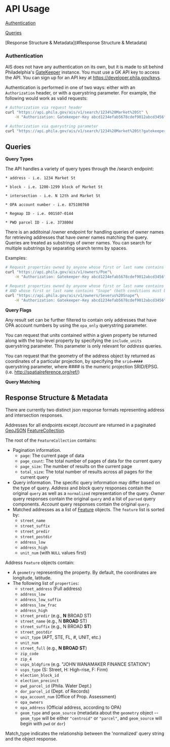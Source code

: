 # API Usage

[Authentication](#Authentication)

[Queries](#Queries)

[Response Structure & Metadata](#Response Structure & Metadata)

### <a name="Authentication"></a>Authentication

AIS does not have any authentication on its own, but it is made to sit behind
Philadelphia's [GateKeeper](developer.phila.gov) instance. You must use a GK
API key to access the API. You can sign up for an API key at
https://developer.phila.gov/keys.

Authentication is performed in one of two ways: either with an `Authorization`
header, or with a querystring parameter.  For example, the following would work
as valid requests:

```bash
# Authorization via request header
curl "https://api.phila.gov/ais/v1/search/1234%20Market%20St" \
    -H "Authorization: Gatekeeper-Key abcd1234efab5678cdef9012abcd3456"
```

```bash
# Authorization via querystring parameter
curl "https://api.phila.gov/ais/v1/search/1234%20Market%20St?gatekeeperKey=abcd1234efab5678cdef9012abcd3456"
```

## <a name="Queries"></a>Queries

**Query Types**

The API handles a variety of query types through the /search endpoint: 

    * address - i.e. 1234 Market St
    
    * block - i.e. 1200-1299 block of Market St
    
    * intersection - i.e. N 12th and Market St
    
    * OPA account number - i.e. 875100760
    
    * Regmap ID - i.e. 001S07-0144
    
    * PWD parcel ID - i.e. 373800d
   
There is an additoinal /owner endpoint for handling queries of owner names for retrieving addresses that have owner names matching the query. Queries are treated as substrings of owner names. You can search for multiple substrings by separating search terms by spaces.

Examples:
```bash
# Request properties owned by anyone whose first or last name contains "Poe"
curl "https://api.phila.gov/ais/v1/owners/Poe"\
    -H "Authorization: Gatekeeper-Key abcd1234efab5678cdef9012abcd3456"

# Request properties owned by anyone whose first or last name contains "Severus"
# AND whose first or last name contains "Snape" (both conditions must be met)
curl "https://api.phila.gov/ais/v1/owners/Severus%20Snape"\
    -H "Authorization: Gatekeeper-Key abcd1234efab5678cdef9012abcd3456"
```

**Query Flags**

Any result set can be further filtered to contain only addresses that have OPA account numbers by using the
`opa_only` querystring parameter.

You can request that units contained within a given property be returned along
with the top-level property by specifying the `include_units` querystring
parameter. This parameter is only relevant for *address* queries.

You can request that the geometry of the address object by returned as coordinates of a particular projection, by specifying the `srid=####` querystring parameter, where #### is the numeric projection SRID/EPSG. (i.e. http://spatialreference.org/ref/)

**Query Matching**




## <a name="Response Structure & Metadata"></a>Response Structure & Metadata

There are currently two distinct json response formats representing address and intersection responses. 

Addresses for all endpoints except */account* are returned in a paginated
[GeoJSON](http://geojson.org/geojson-spec.html) [FeatureCollection](http://geojson.org/geojson-spec.html#feature-collection-objects).

The root of the `FeatureCollection` contains:
* Pagination information.
  * `page`: The current page of data
  * `page_count`: The total number of pages of data for the current query
  * `page_size`: The number of results on the current page
  * `total_size`: The total number of results across all pages for the current
                  query
* Query information. The specific query information may differ based on the type
  of query. *Address* and *block* query responses contain the original `query`
  as well as a `normalized` representation of the query. *Owner* query responses
  contain the original `query` and a list of `parsed` query components.
  *Account* query responses contain the original `query`.
* Matched addresses as a list of [Feature](http://geojson.org/geojson-spec.html#feature-objects)
  objects. The `feature` list is sorted by:
  * `street_name`
  * `street_suffix`
  * `street_predir`
  * `street_postdir`
  * `address_low`
  * `address_high`
  * `unit_num` (with `NULL` values first)

Address `Feature` objects contain:
* A `geometry` representing the property. By default, the coordinates are
  longitude, latitude.
* The following list of `properties`:
  * `street_address` (Full address)
  * `address_low`
  * `address_low_suffix`
  * `address_low_frac`
  * `address_high`
  * `street_predir` (e.g., **N** BROAD ST)
  * `street_name` (e.g., N **BROAD** ST)
  * `street_suffix` (e.g., N BROAD **ST**)
  * `street_postdir`
  * `unit_type` (APT, STE, FL, #, UNIT, etc.)
  * `unit_num`
  * `street_full` (e.g., **N BROAD ST**)
  * `zip_code`
  * `zip_4`
  * `usps_bldgfirm` (e.g. "JOHN WANAMAKER FINANCE STATION")
  * `usps_type` (S: Street, H: High-rise, F: Firm)
  * `election_block_id`
  * `election_precinct`  
  * `pwd_parcel_id` (Phila. Water Dept.)
  * `dor_parcel_id` (Dept. of Records)
  * `opa_account_num` (Office of Prop. Assessment)
  * `opa_owners`
  * `opa_address` (Official address, according to OPA)
  * `geom_type` and `geom_source` (metadata about the `geometry` object --
    `geom_type` will be either `"centroid"` or `"parcel"`, and `geom_source`
    will begin with `pwd` or `dor`)
    
    
Match_type indicates the relationship between the 'normalized' query string and the object response. 

